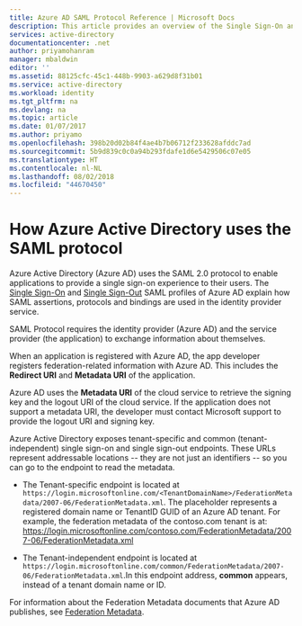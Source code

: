 ```yaml
---
title: Azure AD SAML Protocol Reference | Microsoft Docs
description: This article provides an overview of the Single Sign-On and Single Sign-Out SAML profiles in Azure Active Directory.
services: active-directory
documentationcenter: .net
author: priyamohanram
manager: mbaldwin
editor: ''
ms.assetid: 88125cfc-45c1-448b-9903-a629d8f31b01
ms.service: active-directory
ms.workload: identity
ms.tgt_pltfrm: na
ms.devlang: na
ms.topic: article
ms.date: 01/07/2017
ms.author: priyamo
ms.openlocfilehash: 398b20d02b84f4ae4b7b06712f233628afddc7ad
ms.sourcegitcommit: 5b9d839c0c0a94b293fdafe1d6e5429506c07e05
ms.translationtype: HT
ms.contentlocale: nl-NL
ms.lasthandoff: 08/02/2018
ms.locfileid: "44670450"
---
```

# <a name="how-azure-active-directory-uses-the-saml-protocol"></a>How Azure Active Directory uses the SAML protocol
Azure Active Directory (Azure AD) uses the SAML 2.0 protocol to enable applications to provide a single sign-on experience to their users. The [Single Sign-On](active-directory-single-sign-on-protocol-reference.md) and [Single Sign-Out](active-directory-single-sign-out-protocol-reference.md) SAML profiles of Azure AD explain how SAML assertions, protocols and bindings are used in the identity provider service.

SAML Protocol requires the identity provider (Azure AD) and the service provider (the application) to exchange information about themselves.

When an application is registered with Azure AD, the app developer registers federation-related information with Azure AD. This includes the **Redirect URI** and **Metadata URI** of the application.

Azure AD uses the **Metadata URI** of the cloud service to retrieve the signing key and the logout URI of the cloud service. If the application does not support a metadata URI, the developer must contact Microsoft support to provide the logout URI and signing key.

Azure Active Directory exposes tenant-specific and common (tenant-independent) single sign-on and single sign-out endpoints. These URLs represent addressable locations -- they are not just an identifiers -- so you can go to the endpoint to read the metadata.

* The Tenant-specific endpoint is located at `https://login.microsoftonline.com/<TenantDomainName>/FederationMetadata/2007-06/FederationMetadata.xml`.  The <TenantDomainName> placeholder represents a registered domain name or TenantID GUID of an Azure AD tenant. For example, the federation metadata of the contoso.com tenant is at: https://login.microsoftonline.com/contoso.com/FederationMetadata/2007-06/FederationMetadata.xml

* The Tenant-independent endpoint is located at `https://login.microsoftonline.com/common/FederationMetadata/2007-06/FederationMetadata.xml`.In this endpoint address, **common** appears, instead of a tenant domain name or ID.

For information about the Federation Metadata documents that Azure AD publishes, see [Federation Metadata](active-directory-federation-metadata.md).
